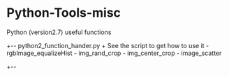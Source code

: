 # Python-Tools-misc
Python (version2.7) useful functions

+-- python2_function_hander.py
	+ See the script to get how to use it
	- rgbImage_equalizeHist
	- img_rand_crop
	- img_center_crop
	- image_scatter

+-- 
